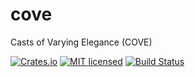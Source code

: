 # cove
Casts of Varying Elegance (COVE)



[![Crates.io][crates-badge]][crates-url]
[![MIT licensed][mit-badge]][mit-url]
[![Build Status][actions-badge]][actions-url]

[crates-badge]: https://img.shields.io/crates/v/cove.svg
[crates-url]: https://crates.io/crates/cove
[mit-badge]: https://img.shields.io/badge/license-MIT-blue.svg
[mit-url]: https://github.com/immodestproposal/cove/blob/master/LICENSE
[actions-badge]: https://github.com/immodestproposal/cove/workflows/CI/badge.svg
[actions-url]: https://github.com/immodestproposal/cove/actions?query=workflow%3ACI+branch%3Amaster

[actions-badge]: https://github.com/tokio-rs/tokio/workflows/CI/badge.svg
[actions-url]: https://github.com/tokio-rs/tokio/actions?query=workflow%3ACI+branch%3Amaster